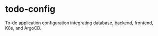 # todo-config
To-do application configuration integrating database, backend, frontend, K8s, and ArgoCD.
